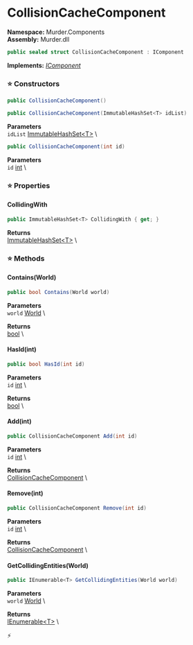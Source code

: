 # CollisionCacheComponent

**Namespace:** Murder.Components \
**Assembly:** Murder.dll

```csharp
public sealed struct CollisionCacheComponent : IComponent
```

**Implements:** _[IComponent](../..//Bang/Components/IComponent.html)_

### ⭐ Constructors
```csharp
public CollisionCacheComponent()
```

```csharp
public CollisionCacheComponent(ImmutableHashSet<T> idList)
```

**Parameters** \
`idList` [ImmutableHashSet\<T\>](https://learn.microsoft.com/en-us/dotnet/api/System.Collections.Immutable.ImmutableHashSet-1?view=net-7.0) \

```csharp
public CollisionCacheComponent(int id)
```

**Parameters** \
`id` [int](https://learn.microsoft.com/en-us/dotnet/api/System.Int32?view=net-7.0) \

### ⭐ Properties
#### CollidingWith
```csharp
public ImmutableHashSet<T> CollidingWith { get; }
```

**Returns** \
[ImmutableHashSet\<T\>](https://learn.microsoft.com/en-us/dotnet/api/System.Collections.Immutable.ImmutableHashSet-1?view=net-7.0) \
### ⭐ Methods
#### Contains(World)
```csharp
public bool Contains(World world)
```

**Parameters** \
`world` [World](../..//Bang/World.html) \

**Returns** \
[bool](https://learn.microsoft.com/en-us/dotnet/api/System.Boolean?view=net-7.0) \

#### HasId(int)
```csharp
public bool HasId(int id)
```

**Parameters** \
`id` [int](https://learn.microsoft.com/en-us/dotnet/api/System.Int32?view=net-7.0) \

**Returns** \
[bool](https://learn.microsoft.com/en-us/dotnet/api/System.Boolean?view=net-7.0) \

#### Add(int)
```csharp
public CollisionCacheComponent Add(int id)
```

**Parameters** \
`id` [int](https://learn.microsoft.com/en-us/dotnet/api/System.Int32?view=net-7.0) \

**Returns** \
[CollisionCacheComponent](../..//Murder/Components/CollisionCacheComponent.html) \

#### Remove(int)
```csharp
public CollisionCacheComponent Remove(int id)
```

**Parameters** \
`id` [int](https://learn.microsoft.com/en-us/dotnet/api/System.Int32?view=net-7.0) \

**Returns** \
[CollisionCacheComponent](../..//Murder/Components/CollisionCacheComponent.html) \

#### GetCollidingEntities(World)
```csharp
public IEnumerable<T> GetCollidingEntities(World world)
```

**Parameters** \
`world` [World](../..//Bang/World.html) \

**Returns** \
[IEnumerable\<T\>](https://learn.microsoft.com/en-us/dotnet/api/System.Collections.Generic.IEnumerable-1?view=net-7.0) \



⚡